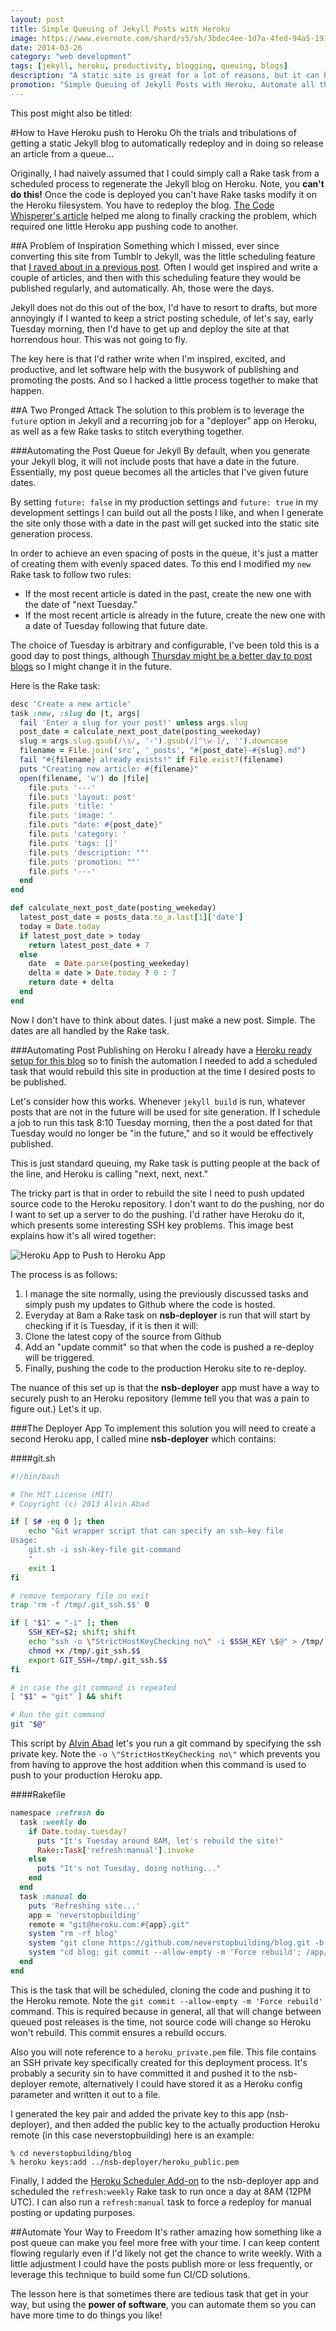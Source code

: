 ```yaml
---
layout: post
title: Simple Queuing of Jekyll Posts with Heroku
image: https://www.evernote.com/shard/s5/sh/3bdec4ee-1d7a-4fed-94a5-19123a7cfaad/7c00b8639fac8fe524fa83cfe1234c5a/deep/0/Oslo_queue_ww2.jpg-\(4568-3256\).png
date: 2014-03-26
category: "web development"
tags: [jekyll, heroku, productivity, blogging, queuing, blogs]
description: "A static site is great for a lot of reasons, but it can be a pain if you want to write up a bunch of posts and have them trickle out into the internet. Here is how I automated the process for Jekyll on Heroku."
promotion: "Simple Queuing of Jekyll Posts with Heroku, Automate all the things! #jekyll #heroku"
---
```


This post might also be titled:

#How to Have Heroku push to Heroku
Oh the trials and tribulations of getting a static Jekyll blog to automatically redeploy and in doing so release an article from a queue...

Originally, I had naively assumed that I could simply call a Rake task from a scheduled process to regenerate the Jekyll blog on Heroku. Note, you **can't do this!** Once the code is deployed you can't have Rake tasks modify it on the Heroku filesystem. You have to redeploy the blog. [The Code Whisperer's article](http://blog.thecodewhisperer.com/2012/12/06/publish-posts-later-with-jekyll-slash-octopress/) helped me along to finally cracking the problem, which required one little Heroku app pushing code to another.

##A Problem of Inspiration
Something which I missed, ever since converting this site from Tumblr to Jekyll, was the little scheduling feature that [I raved about in a previous post]({{site.url}}/how-to-promote-and-publish-your-blog-with-tumblr). Often I would get inspired and write a couple of articles, and then with this scheduling feature they would be published regularly, and automatically. Ah, those were the days.

Jekyll does not do this out of the box, I'd have to resort to drafts, but more annoyingly if I wanted to keep a strict posting schedule, of let's say, early Tuesday morning, then I'd have to get up and deploy the site at that horrendous hour. This was not going to fly.

The key here is that I'd rather write when I'm inspired, excited, and productive, and let software help with the busywork of publishing and promoting the posts. And so I hacked a little process together to make that happen.

##A Two Pronged Attack
The solution to this problem is to leverage the `future` option in Jekyll and a recurring job for a "deployer" app on Heroku, as well as a few Rake tasks to stitch everything together.

###Automating the Post Queue for Jekyll
By default, when you generate your Jekyll blog, it will not include posts that have a date in the future. Essentially, my post queue becomes all the articles that I've given future dates.

By setting `future: false` in my production settings and `future: true` in my development settings I can build out all the posts I like, and when I generate the site only those with a date in the past will get sucked into the static site generation process.

In order to achieve an even spacing of posts in the queue, it's just a matter of creating them with evenly spaced dates. To this end I modified my `new` Rake task to follow two rules:

- If the most recent article is dated in the past, create the new one with the date of "next Tuesday."
- If the most recent article is already in the future, create the new one with a date of Tuesday following that future date.

The choice of Tuesday is arbitrary and configurable, I've been told this is a good day to post things, although [Thursday might be a better day to post blogs](http://www.huffingtonpost.com/belle-beth-cooper/a-scientific-guide-to-pos_b_4262571.html) so I might change it in the future.

Here is the Rake task:

```ruby
desc 'Create a new article'
task :new, :slug do |t, args|
  fail 'Enter a slug for your post!' unless args.slug
  post_date = calculate_next_post_date(posting_weekeday)
  slug = args.slug.gsub(/\s/, '-').gsub(/[^\w-]/, '').downcase
  filename = File.join('src', '_posts', "#{post_date}-#{slug}.md")
  fail "#{filename} already exists!" if File.exist?(filename)
  puts "Creating new article: #{filename}"
  open(filename, 'w') do |file|
    file.puts '---'
    file.puts 'layout: post'
    file.puts 'title: '
    file.puts 'image: '
    file.puts "date: #{post_date}"
    file.puts 'category: '
    file.puts 'tags: []'
    file.puts 'description: ""'
    file.puts 'promotion: ""'
    file.puts '---'
  end
end

def calculate_next_post_date(posting_weekeday)
  latest_post_date = posts_data.to_a.last[1]['date']
  today = Date.today
  if latest_post_date > today
    return latest_post_date + 7
  else
    date  = Date.parse(posting_weekeday)
    delta = date > Date.today ? 0 : 7
    return date + delta
  end
end
```

Now I don't have to think about dates. I just make a new post. Simple. The dates are all handled by the Rake task.

###Automating Post Publishing on Heroku
I already have a [Heroku ready setup for this blog]({{site.url}}/jekyll-slim-compass-blog) so to finish the automation I needed to add a scheduled task that would rebuild this site in production at the time I desired posts to be published.

Let's consider how this works. Whenever `jekyll build` is run, whatever posts that are not in the future will be used for site generation. If I schedule a job to run this task 8:10 Tuesday morning, then the a post dated for that Tuesday would no longer be "in the future," and so it would be effectively published.

This is just standard queuing, my Rake task is putting people at the back of the line, and Heroku is calling "next, next, next."

The tricky part is that in order to rebuild the site I need to push updated source code to the Heroku repository. I don't want to do the pushing, nor do I want to set up a server to do the pushing. I'd rather have Heroku do it, which presents some interesting SSH key problems. This image best explains how it's all wired together:

![Heroku App to Push to Heroku App](https://www.evernote.com/shard/s5/sh/392faf47-b0b5-4e8f-bf92-2a19d7444a64/d06da60465fff6fcc696941072d5f913/deep/0/Untitled.png)

The process is as follows:

1. I manage the site normally, using the previously discussed tasks and simply push my updates to Github where the code is hosted.
2. Everyday at 8am a Rake task on **nsb-deployer** is run that will start by checking if it is Tuesday, if it is then it will:
3. Clone the latest copy of the source from Github
4. Add an "update commit" so that when the code is pushed a re-deploy will be triggered.
5. Finally, pushing the code to the production Heroku site to re-deploy.

The nuance of this set up is that the **nsb-deployer** app must have a way to securely push to an Heroku repository (lemme tell you that was a pain to figure out.) Let's it up.

###The Deployer App
To implement this solution you will need to create a second Heroku app, I called mine **nsb-deployer** which contains:

####git.sh

```bash
#!/bin/bash

# The MIT License (MIT)
# Copyright (c) 2013 Alvin Abad

if [ $# -eq 0 ]; then
    echo "Git wrapper script that can specify an ssh-key file
Usage:
    git.sh -i ssh-key-file git-command
    "
    exit 1
fi

# remove temporary file on exit
trap 'rm -f /tmp/.git_ssh.$$' 0

if [ "$1" = "-i" ]; then
    SSH_KEY=$2; shift; shift
    echo "ssh -o \"StrictHostKeyChecking no\" -i $SSH_KEY \$@" > /tmp/.git_ssh.$$
    chmod +x /tmp/.git_ssh.$$
    export GIT_SSH=/tmp/.git_ssh.$$
fi

# in case the git command is repeated
[ "$1" = "git" ] && shift

# Run the git command
git "$@"
```

This script by [Alvin Abad](http://alvinabad.wordpress.com/2013/03/23/how-to-specify-an-ssh-key-file-with-the-git-command/) let's you run a git command by specifying the ssh private key. Note the `-o \"StrictHostKeyChecking no\"` which prevents you from having to approve the host addition when this command is used to push to your production Heroku app.

####Rakefile

```ruby
namespace :refresh do
  task :weekly do
    if Date.today.tuesday?
      puts "It's Tuesday around 8AM, let's rebuild the site!"
      Rake::Task['refresh:manual'].invoke
    else
      puts "It's not Tuesday, doing nothing..."
    end
  end
  task :manual do
    puts 'Refreshing site...'
    app = 'neverstopbuilding'
    remote = "git@heroku.com:#{app}.git"
    system "rm -rf blog"
    system "git clone https://github.com/neverstopbuilding/blog.git -b master "
    system "cd blog; git commit --allow-empty -m 'Force rebuild'; /app/git.sh -i /app/heroku_private.pem git push #{remote} master --force"
  end
end
```

This is the task that will be scheduled, cloning the code and pushing it to the Heroku remote. Note the `git commit --allow-empty -m 'Force rebuild'` command. This is required because in general, all that will change between queued post releases is the time, not source code will change so Heroku won't rebuild. This commit ensures a rebuild occurs.

Also you will note reference to a `heroku_private.pem` file. This file contains an SSH private key specifically created for this deployment process. It's probably a security sin to have committed it and pushed it to the nsb-deployer remote, alternatively I could have stored it as a Heroku config parameter and written it out to a file.

I generated the key pair and added the private key to this app (nsb-deployer), and then added the public key to the actually production Heroku remote (in this case neverstopbuilding) here is an example:

    % cd neverstopbuilding/blog
    % heroku keys:add ../nsb-deployer/heroku_public.pem

Finally, I added the [Heroku Scheduler Add-on](https://devcenter.heroku.com/articles/scheduler) to the nsb-deployer app and scheduled the `refresh:weekly` Rake task to run once a day at 8AM (12PM UTC). I can also run a `refresh:manual` task to force a redeploy for manual posting or updating purposes.

##Automate Your Way to Freedom
It's rather amazing how something like a post queue can make you feel more free with your time. I can keep content flowing regularly even if I'd likely not get the chance to write weekly. With a little adjustment I could have the posts publish more or less frequently, or leverage this technique to build some fun CI/CD solutions.

The lesson here is that sometimes there are tedious task that get in your way, but using the **power of software**, you can automate them so you can have more time to do things you like!
